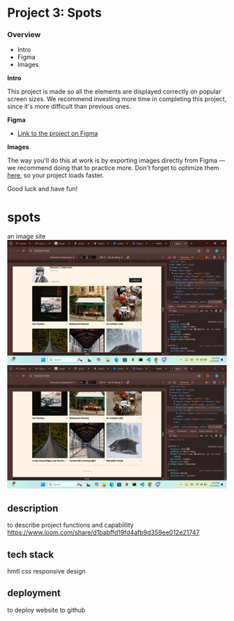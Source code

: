 # Project 3: Spots

### Overview

- Intro
- Figma
- Images

**Intro**

This project is made so all the elements are displayed correctly on popular screen sizes. We recommend investing more time in completing this project, since it's more difficult than previous ones.

**Figma**

- [Link to the project on Figma](https://www.figma.com/file/BBNm2bC3lj8QQMHlnqRsga/Sprint-3-Project-%E2%80%94-Spots?type=design&node-id=2%3A60&mode=design&t=afgNFybdorZO6cQo-1)

**Images**

The way you'll do this at work is by exporting images directly from Figma — we recommend doing that to practice more. Don't forget to optimize them [here](https://tinypng.com/), so your project loads faster.

Good luck and have fun!

# spots

an image site
![alt text](<Screenshot 2025-01-24 182043-1.png>)
![alt text](<images/Screenshot 2025-01-24 182444.png>)

## description

to describe project functions and capablility 
https://www.loom.com/share/d1babffd19fd4afb9d359ee012e21747

## tech stack

hmtl
css
responsive design

## deployment

to deploy website to github


[def]: image-1.png
